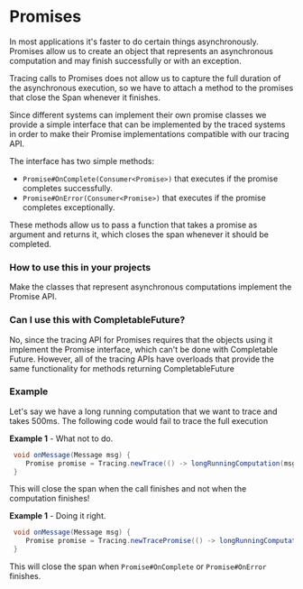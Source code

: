 # Promises

In most applications it's faster to do certain things asynchronously. Promises allow us to create an object that represents an asynchronous computation and may finish successfully or with an exception. 

Tracing calls to Promises does not allow us to capture the full duration of the asynchronous execution, so we have to attach a method to the promises that close the Span whenever it finishes.

Since different systems can implement their own promise classes we provide a simple interface that can be implemented by the traced systems in order to make their Promise implementations compatible with our tracing API.

The interface has two simple methods:
* `Promise#OnComplete(Consumer<Promise>)` that executes if the promise completes successfully.
* `Promise#OnError(Consumer<Promise>)` that executes if the promise completes exceptionally.

These methods allow us to pass a function that takes a promise as argument and returns it, which closes the span whenever it should be completed.

### How to use this in your projects
Make the classes that represent asynchronous computations implement the Promise API.

### Can I use this with CompletableFuture?
No, since the tracing API for Promises requires that the objects using it implement the Promise interface, which can't be done with Completable Future. However, all of the tracing APIs have overloads that provide the same functionality for methods returning CompletableFuture


### Example

Let's say we have a long running computation that we want to trace and takes 500ms. The following code would fail to trace the full execution 

**Example 1** - What not to do.

```java
 void onMessage(Message msg) {
    Promise promise = Tracing.newTrace(() -> longRunningComputation(msg), "Process Request", msg.getId());    
 }
```
This will close the span when the call finishes and not when the computation finishes!

**Example 1** - Doing it right.


```java
 void onMessage(Message msg) {
    Promise promise = Tracing.newTracePromise(() -> longRunningComputation(msg), "Process First Part", msg.getId());    
 }
```

This will close the span when `Promise#OnComplete` or `Promise#OnError` finishes.